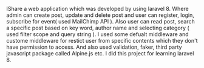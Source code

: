 IShare a web application which was developed by using laravel 8. Where admin can create post, update and  delete post and user can register, login,  subscribe for event( used MailChimp API ). Also user can read post, search a specific post based on key word, author name and selecting category ( used filter scope and query string ). I used some defualt middleware and custome middleware for restict user from specific contents which they don't have permission to access. And also used validation, faker, third party javascript package called Alpine.js etc. I did this project for learning laravel 8.
